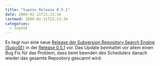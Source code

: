 ```yaml
---
title: "Supose Release 0.5.1"
date: 2009-02-21T22:13:34
lastmod: 2009-02-21T22:13:34
categories:
  - SupoSE
---
```

Es liegt nun eine neue <a href="http://www.supose.org/projects/show/supose">Release der Subversion Repository Search Engine (SupoSE)</a> in der <a href="http://www.supose.org/versions/show/18">Release 0.5.1</a> vor.
Das Update beinhaltet vor allem einen Bug Fix für das Problem, dass beim beenden des Schedulers danach wieder das gesamte Repository gescannt wird.

